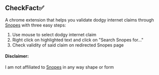 ## CheckFact✅
A chrome extension that helps you validate dodgy internet claims through [Snopes](https://www.snopes.com/) with three easy steps:
1. Use mouse to select dodgy internet claim
2. Right click on highlighted text and click on "Search Snopes for..."
3. Check validity of said claim on redirected Snopes page

#### Disclaimer:
I am not affiliated to [Snopes](https://www.snopes.com/) in any way shape or form
